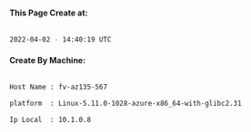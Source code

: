 
   
#### This Page Create at:

```bash

2022-04-02 - 14:40:19 UTC

```

#### Create By Machine:

```bash

Host Name : fv-az135-567

platform  : Linux-5.11.0-1028-azure-x86_64-with-glibc2.31

Ip Local  : 10.1.0.8

```

